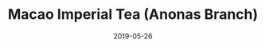 ---
title: "Macao Imperial Tea (Anonas Branch)"
show_title_on_cover: false
date: "2019-05-26"
version: 2
volume: 2019
issue: 3
category: "Wordpress Posts"
synopsis: ""
url: ""
modes: [
    {mode_name: "Original", call_at: [0, 1, 2, 3, 4, 5, 6, 7, 8, 9]}
]
---